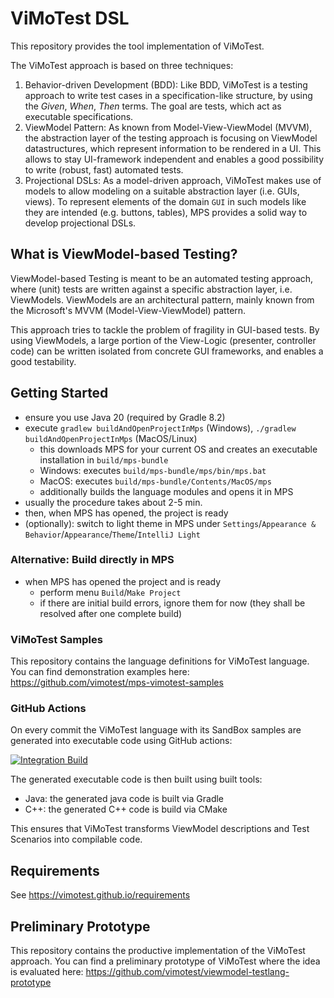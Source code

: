 # ViMoTest DSL

This repository provides the tool implementation of ViMoTest.

The ViMoTest approach is based on three techniques:

1) Behavior-driven Development (BDD): Like BDD, ViMoTest is a testing approach to write test cases in a specification-like structure, by using the _Given_, _When_, _Then_ terms. The goal are tests, which act as executable specifications.
2) ViewModel Pattern: As known from Model-View-ViewModel (MVVM), the abstraction layer of the testing approach is focusing on ViewModel datastructures, which represent information to be rendered in a UI. This allows to stay UI-framework independent and enables a good possibility to write (robust, fast) automated tests.
3) Projectional DSLs: As a model-driven approach, ViMoTest makes use of models to allow modeling on a suitable abstraction layer (i.e. GUIs, views). To represent elements of the domain `GUI` in such models like they are intended (e.g. buttons, tables), MPS provides a solid way to develop projectional DSLs.

## What is ViewModel-based Testing?

ViewModel-based Testing is meant to be an automated testing approach, where (unit) tests are written against a specific abstraction layer, i.e. ViewModels.
ViewModels are an architectural pattern, mainly known from the Microsoft's MVVM (Model-View-ViewModel) pattern.

This approach tries to tackle the problem of fragility in GUI-based tests.
By using ViewModels, a large portion of the View-Logic (presenter, controller code) can be written isolated from concrete GUI frameworks, and enables a good testability.


## Getting Started

* ensure you use Java 20 (required by Gradle 8.2)
* execute `gradlew buildAndOpenProjectInMps` (Windows), `./gradlew buildAndOpenProjectInMps` (MacOS/Linux)
    * this downloads MPS for your current OS and creates an executable installation in `build/mps-bundle`
    * Windows: executes `build/mps-bundle/mps/bin/mps.bat`
    * MacOS: executes `build/mps-bundle/Contents/MacOS/mps`
    * additionally builds the language modules and opens it in MPS
* usually the procedure takes about 2-5 min.
* then, when MPS has opened, the project is ready
* (optionally): switch to light theme in MPS under `Settings`/`Appearance & Behavior`/`Appearance`/`Theme`/`IntelliJ Light`

### Alternative: Build directly in MPS

* when MPS has opened the project and is ready
    * perform menu `Build`/`Make Project`
    * if there are initial build errors, ignore them for now (they shall be resolved after one complete build)

### ViMoTest Samples

This repository contains the language definitions for ViMoTest language.
You can find demonstration examples here: https://github.com/vimotest/mps-vimotest-samples

### GitHub Actions

On every commit the ViMoTest language with its SandBox samples are generated into executable code using GitHub actions:

[![Integration Build](https://github.com/vimotest/mps-vimotest/actions/workflows/github-actions-integration.yaml/badge.svg)](https://github.com/vimotest/mps-vimotest/actions/workflows/github-actions-integration.yaml)

The generated executable code is then built using built tools:

* Java: the generated java code is built via Gradle
* C++: the generated C++ code is build via CMake

This ensures that ViMoTest transforms ViewModel descriptions and Test Scenarios into compilable code.

## Requirements

See https://vimotest.github.io/requirements

## Preliminary Prototype

This repository contains the productive implementation of the ViMoTest approach.
You can find a preliminary prototype of ViMoTest where the idea is evaluated here: https://github.com/vimotest/viewmodel-testlang-prototype
